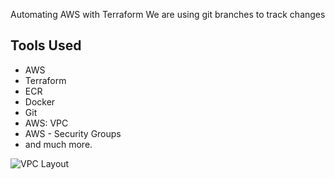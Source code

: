 Automating AWS with Terraform
We are using git branches to track changes

## Tools Used
- AWS
- Terraform
- ECR
- Docker 
- Git
- AWS: VPC
- AWS - Security Groups
- and much more.

<img src="jjamescode.github.io/images/vpn1-all.drawio.png" alt="VPC Layout" />